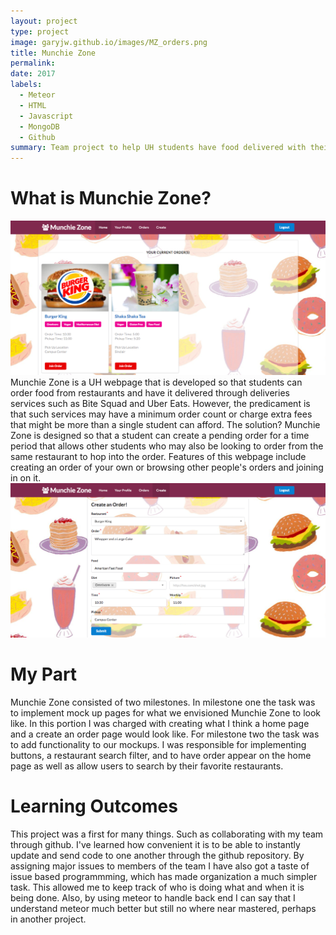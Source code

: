 ```yaml
---
layout: project
type: project
image: garyjw.github.io/images/MZ_orders.png
title: Munchie Zone
permalink:
date: 2017
labels:
  - Meteor
  - HTML
  - Javascript
  - MongoDB
  - Github
summary: Team project to help UH students have food delivered with their order cost under the delivery minimum.
---
```


# What is Munchie Zone?
<img class="ui medium right floated rounded image" src="/images/MZ_orders.png">Munchie Zone is a UH webpage that is developed so that students can order food from restaurants and have it delivered through deliveries services such as Bite Squad and Uber Eats. However, the predicament is that such services may have a minimum order count or charge extra fees that might be more than a single student can afford. The solution? Munchie Zone is designed so that a student can create a pending order for a time period that allows other students who may also be looking to order from the same restaurant to hop into the order. Features of this webpage include creating an order of your own or browsing other people's orders and joining in on it.
<img class="ui medium right floated rounded image" src="/images/MZ_create.png">

# My Part
Munchie Zone consisted of two milestones. In milestone one the task was to implement mock up pages for what we envisioned Munchie Zone to look like. In this portion I was charged with creating what I think a home page and a create an order page would look like. For milestone two the task was to add functionality to our mockups. I was responsible for implementing buttons, a restaurant search filter, and to have order appear on the home page as well as allow users to search by their favorite restaurants. 

# Learning Outcomes
This project was a first for many things. Such as collaborating with my team through github. I've learned how convenient it is to be able to instantly update and send code to one another through the github repository. By assigning major issues to members of the team I have also got a taste of issue based programmming, which has made organization a much simpler task. This allowed me to keep track of who is doing what and when it is being done. Also, by using meteor to handle back end I can say that I understand meteor much better but still no where near mastered, perhaps in another project. 
